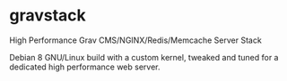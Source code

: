 # gravstack
High Performance Grav CMS/NGINX/Redis/Memcache Server Stack

Debian 8 GNU/Linux build with a custom kernel, tweaked and tuned for a dedicated high performance web server.
